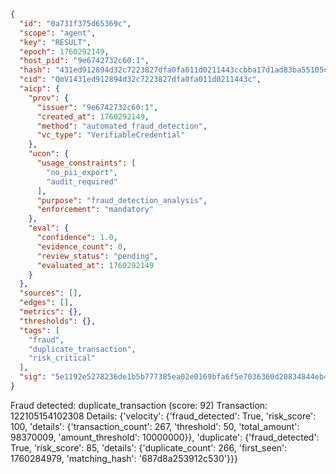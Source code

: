 ```json
{
  "id": "0a731f375d65369c",
  "scope": "agent",
  "key": "RESULT",
  "epoch": 1760292149,
  "host_pid": "9e6742732c60:1",
  "hash": "431ed912894d32c7223827dfa0fa011d0211443ccbba17d1ad83ba55105c0e07",
  "cid": "QmV1431ed912894d32c7223827dfa0fa011d0211443c",
  "aicp": {
    "prov": {
      "issuer": "9e6742732c60:1",
      "created_at": 1760292149,
      "method": "automated_fraud_detection",
      "vc_type": "VerifiableCredential"
    },
    "ucon": {
      "usage_constraints": [
        "no_pii_export",
        "audit_required"
      ],
      "purpose": "fraud_detection_analysis",
      "enforcement": "mandatory"
    },
    "eval": {
      "confidence": 1.0,
      "evidence_count": 0,
      "review_status": "pending",
      "evaluated_at": 1760292149
    }
  },
  "sources": [],
  "edges": [],
  "metrics": {},
  "thresholds": {},
  "tags": [
    "fraud",
    "duplicate_transaction",
    "risk_critical"
  ],
  "sig": "5e1192e5278236de1b5b777385ea02e0169bfa6f5e7036360d20834844eb47f9"
}
```

Fraud detected: duplicate_transaction (score: 92)
Transaction: 122105154102308
Details: {'velocity': {'fraud_detected': True, 'risk_score': 100, 'details': {'transaction_count': 267, 'threshold': 50, 'total_amount': 98370009, 'amount_threshold': 10000000}}, 'duplicate': {'fraud_detected': True, 'risk_score': 85, 'details': {'duplicate_count': 266, 'first_seen': 1760284979, 'matching_hash': '687d8a253912c530'}}}